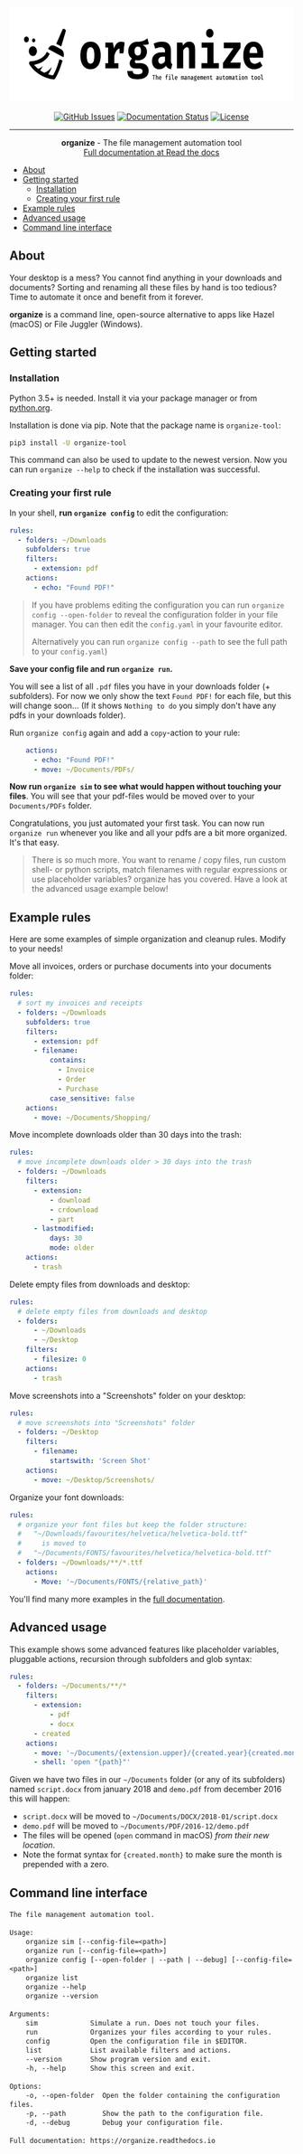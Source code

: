 <p align="center">
 <img width="623" height="168" src="https://github.com/tfeldmann/organize/raw/master/docs/images/organize.svg?sanitize=true" alt="organize logo">
</p>

<div align="center">

  [![GitHub Issues](https://travis-ci.org/tfeldmann/organize.svg?branch=master)](https://travis-ci.org/tfeldmann/organize)
  [![Documentation Status](https://readthedocs.org/projects/organize/badge/?version=latest)](https://organize.readthedocs.io/en/latest/?badge=latest)
  [![License](https://img.shields.io/badge/license-MIT-blue.svg)](/LICENSE)
</div>

---

<p align="center"> <b>organize</b> - The file management automation tool
<br>
<a href="https://organize.readthedocs.io/" target="_blank">Full documentation at Read the docs</a>
</p>

- [About](#about)
- [Getting started](#getting-started)
  - [Installation](#installation)
  - [Creating your first rule](#creating-your-first-rule)
- [Example rules](#example-rules)
- [Advanced usage](#advanced-usage)
- [Command line interface](#command-line-interface)

## About
Your desktop is a mess? You cannot find anything in your downloads and
documents? Sorting and renaming all these files by hand is too tedious?
Time to automate it once and benefit from it forever.

**organize** is a command line, open-source alternative to apps like Hazel (macOS)
or File Juggler (Windows).


## Getting started
### Installation
Python 3.5+ is needed. Install it via your package manager or from [python.org](https://python.org).

Installation is done via pip. Note that the package name is `organize-tool`:
```bash
pip3 install -U organize-tool
``` 
This command can also be used to update to the newest version. Now you can run `organize --help` to check if the installation was successful.

### Creating your first rule
In your shell, **run ``organize config``** to edit the configuration:

```yaml
rules:
  - folders: ~/Downloads
    subfolders: true
    filters:
      - extension: pdf
    actions:
      - echo: "Found PDF!"
```

> If you have problems editing the configuration you can run ``organize config --open-folder`` to reveal the configuration folder in your file manager. You can then edit the `config.yaml` in your favourite editor.
> 
> Alternatively you can run ``organize config --path`` to see the full path to
your ``config.yaml``)


**Save your config file and run `organize run`.**

You will see a list of all `.pdf` files you have in your downloads folder (+ subfolders). For now we only show the text `Found PDF!` for each file, but this will change soon...
(If it shows ``Nothing to do`` you simply don't have any pdfs in your downloads folder).

Run ``organize config`` again and add a `copy`-action to your rule:
```yaml
    actions:
      - echo: "Found PDF!"
      - move: ~/Documents/PDFs/
```

**Now run `organize sim` to see what would happen without touching your files**. You will see that your pdf-files would be moved over to your `Documents/PDFs` folder.

Congratulations, you just automated your first task. You can now run `organize run` whenever you like and all your pdfs are a bit more organized. It's that easy.

> There is so much more. You want to rename / copy files, run custom shell- or python scripts, match filenames with regular expressions or use placeholder variables? organize has you covered. Have a look at the advanced usage example below!


## Example rules
Here are some examples of simple organization and cleanup rules. Modify to your needs!

Move all invoices, orders or purchase documents into your documents folder:
```yaml
rules:
  # sort my invoices and receipts
  - folders: ~/Downloads
    subfolders: true
    filters:
      - extension: pdf
      - filename:
          contains:
            - Invoice
            - Order
            - Purchase
          case_sensitive: false
    actions:
      - move: ~/Documents/Shopping/
```

Move incomplete downloads older than 30 days into the trash:
```yaml
rules:
  # move incomplete downloads older > 30 days into the trash
  - folders: ~/Downloads
    filters:
      - extension:
          - download
          - crdownload
          - part
      - lastmodified:
          days: 30
          mode: older
    actions:
      - trash
```

Delete empty files from downloads and desktop:
```yaml
rules:
  # delete empty files from downloads and desktop
  - folders: 
      - ~/Downloads
      - ~/Desktop
    filters:
      - filesize: 0
    actions:
      - trash
```

Move screenshots into a "Screenshots" folder on your desktop:
```yaml
rules:
  # move screenshots into "Screenshots" folder
  - folders: ~/Desktop
    filters:
      - filename:
          startswith: 'Screen Shot'
    actions:
      - move: ~/Desktop/Screenshots/
```

Organize your font downloads:
```yaml
rules:
  # organize your font files but keep the folder structure:
  #   "~/Downloads/favourites/helvetica/helvetica-bold.ttf"
  #     is moved to
  #   "~/Documents/FONTS/favourites/helvetica/helvetica-bold.ttf"
  - folders: ~/Downloads/**/*.ttf
    actions:
      - Move: '~/Documents/FONTS/{relative_path}'
```

You'll find many more examples in the <a href="https://organize.readthedocs.io/" target="_blank">full documentation</a>.


## Advanced usage
This example shows some advanced features like placeholder variables, pluggable
actions, recursion through subfolders and glob syntax:

```yaml
rules:
  - folders: ~/Documents/**/*
    filters:
      - extension:
          - pdf
          - docx
      - created
    actions:
      - move: '~/Documents/{extension.upper}/{created.year}{created.month:02}/'
      - shell: 'open "{path}"'
```

Given we have two files in our ``~/Documents`` folder (or any of its subfolders)
named ``script.docx`` from january 2018 and ``demo.pdf`` from december 2016 this will
happen:

- ``script.docx`` will be moved to ``~/Documents/DOCX/2018-01/script.docx``
- ``demo.pdf`` will be moved to ``~/Documents/PDF/2016-12/demo.pdf``
- The files will be opened (``open`` command in macOS) *from their new location*.
- Note the format syntax for `{created.month}` to make sure the month is prepended with a zero.


## Command line interface
```
The file management automation tool.

Usage:
    organize sim [--config-file=<path>]
    organize run [--config-file=<path>]
    organize config [--open-folder | --path | --debug] [--config-file=<path>]
    organize list
    organize --help
    organize --version

Arguments:
    sim             Simulate a run. Does not touch your files.
    run             Organizes your files according to your rules.
    config          Open the configuration file in $EDITOR.
    list            List available filters and actions.
    --version       Show program version and exit.
    -h, --help      Show this screen and exit.

Options:
    -o, --open-folder  Open the folder containing the configuration files.
    -p, --path         Show the path to the configuration file.
    -d, --debug        Debug your configuration file.

Full documentation: https://organize.readthedocs.io
```
